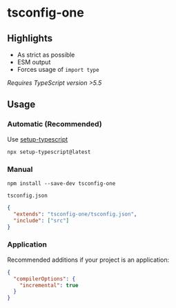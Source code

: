 # tsconfig-one

## Highlights

- As strict as possible
- ESM output
- Forces usage of `import type`

_Requires TypeScript version >5.5_

## Usage

### Automatic (Recommended)

Use [setup-typescript](https://github.com/sajmoni/setup-typescript)

```console
npx setup-typescript@latest
```

### Manual

```console
npm install --save-dev tsconfig-one
```

`tsconfig.json`

```json
{
  "extends": "tsconfig-one/tsconfig.json",
  "include": ["src"]
}
```

### Application

Recommended additions if your project is an application:

```json
{
  "compilerOptions": {
    "incremental": true
  }
}
```
